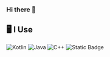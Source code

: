 ### Hi there 👋


<!--START_SECTION-->
<!--END_SECTION:waka-->
## 🖥️ **I Use**

![Kotlin](https://img.shields.io/badge/kotlin-black?style=for-the-badge&logo=kotlin&logoColor=%257F52FF&link=https%3A%2F%2Fkotlinlang.org%2F)
![Java](https://img.shields.io/badge/java-white?style=for-the-badge&logo=java&logoColor=%FF0000)
![C++](https://img.shields.io/badge/c++-white?style=for-the-badge&logo=cpp&logoColor=%5E97D0)
![Static Badge](https://img.shields.io/badge/kotlin?logo=kotlin&logoColor=%257F52FF&link=https%3A%2F%2Fkotlinlang.org%2F)
